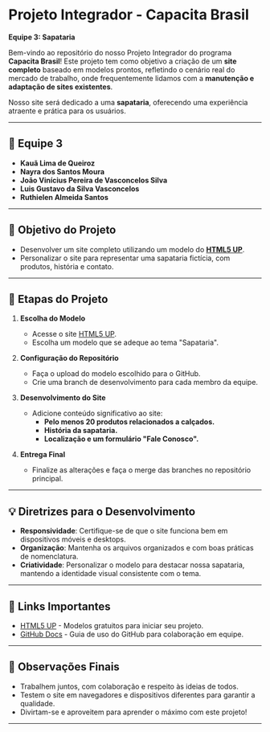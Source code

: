 # Projeto Integrador - Capacita Brasil  
**Equipe 3: Sapataria**  

Bem-vindo ao repositório do nosso Projeto Integrador do programa **Capacita Brasil**! Este projeto tem como objetivo a criação de um **site completo** baseado em modelos prontos, refletindo o cenário real do mercado de trabalho, onde frequentemente lidamos com a **manutenção e adaptação de sites existentes**.  

Nosso site será dedicado a uma **sapataria**, oferecendo uma experiência atraente e prática para os usuários.  

---

## 👥 Equipe 3  

- **Kauã Lima de Queiroz**  
- **Nayra dos Santos Moura**
- **João Vinícius Pereira de Vasconcelos Silva**  
- **Luis Gustavo da Silva Vasconcelos**  
- **Ruthielen Almeida Santos**

---

## 🚀 Objetivo do Projeto  

- Desenvolver um site completo utilizando um modelo do **[HTML5 UP](https://html5up.net/)**.  
- Personalizar o site para representar uma sapataria fictícia, com produtos, história e contato.  

---

## 📝 Etapas do Projeto  

1. **Escolha do Modelo**  
   - Acesse o site [HTML5 UP](https://html5up.net/).  
   - Escolha um modelo que se adeque ao tema "Sapataria".  

2. **Configuração do Repositório**  
   - Faça o upload do modelo escolhido para o GitHub.  
   - Crie uma branch de desenvolvimento para cada membro da equipe.  

3. **Desenvolvimento do Site**  
   - Adicione conteúdo significativo ao site:  
     - **Pelo menos 20 produtos relacionados a calçados.**  
     - **História da sapataria.**  
     - **Localização e um formulário "Fale Conosco".**  

4. **Entrega Final**  
   - Finalize as alterações e faça o merge das branches no repositório principal.  

---

## 💡 Diretrizes para o Desenvolvimento  

- **Responsividade**: Certifique-se de que o site funciona bem em dispositivos móveis e desktops.  
- **Organização**: Mantenha os arquivos organizados e com boas práticas de nomenclatura.  
- **Criatividade**: Personalizar o modelo para destacar nossa sapataria, mantendo a identidade visual consistente com o tema.  

---

## 🔗 Links Importantes  

- [HTML5 UP](https://html5up.net/) - Modelos gratuitos para iniciar seu projeto.  
- [GitHub Docs](https://docs.github.com/) - Guia de uso do GitHub para colaboração em equipe.  

---

## 📌 Observações Finais  

- Trabalhem juntos, com colaboração e respeito às ideias de todos.  
- Testem o site em navegadores e dispositivos diferentes para garantir a qualidade.  
- Divirtam-se e aproveitem para aprender o máximo com este projeto!  

---